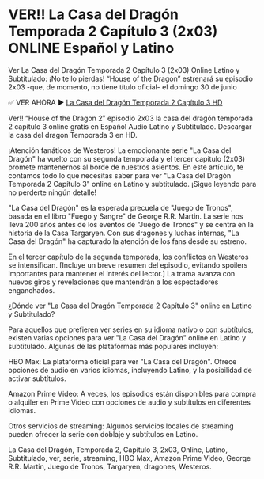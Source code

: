 # VER!! La Casa del Dragón Temporada 2 Capítulo 3 (2x03) ONLINE Español y Latino

Ver La Casa del Dragón Temporada 2 Capítulo 3 (2x03) Online Latino y Subtitulado: ¡No te lo pierdas! “House of the Dragon” estrenará su episodio 2x03 -que, de momento, no tiene título oficial- el domingo 30 de junio

✅  VER AHORA ► [La Casa del Dragón Temporada 2 Capítulo 3 HD](https://vercuevana.github.io/lacasadeldragon2x03ylatino/)

Ver!! “House of the Dragon 2″ episodio 2x03 la casa del dragón temporada 2 capítulo 3 online gratis en Español Audio Latino y Subtitulado. Descargar la casa del dragon Temporada 3 en HD.

¡Atención fanáticos de Westeros! La emocionante serie "La Casa del Dragón" ha vuelto con su segunda temporada y el tercer capítulo (2x03) promete mantenernos al borde de nuestros asientos. En este artículo, te contamos todo lo que necesitas saber para ver "La Casa del Dragón Temporada 2 Capítulo 3" online en Latino y subtitulado. ¡Sigue leyendo para no perderte ningún detalle!

"La Casa del Dragón" es la esperada precuela de "Juego de Tronos", basada en el libro "Fuego y Sangre" de George R.R. Martin. La serie nos lleva 200 años antes de los eventos de "Juego de Tronos" y se centra en la historia de la Casa Targaryen. Con sus dragones y luchas internas, "La Casa del Dragón" ha capturado la atención de los fans desde su estreno.

En el tercer capítulo de la segunda temporada, los conflictos en Westeros se intensifican. [Incluye un breve resumen del episodio, evitando spoilers importantes para mantener el interés del lector.] La trama avanza con nuevos giros y revelaciones que mantendrán a los espectadores enganchados.

¿Dónde ver "La Casa del Dragón Temporada 2 Capítulo 3" online en Latino y Subtitulado?

Para aquellos que prefieren ver series en su idioma nativo o con subtítulos, existen varias opciones para ver "La Casa del Dragón" online en Latino y subtitulado. Algunas de las plataformas más populares incluyen:

HBO Max: La plataforma oficial para ver "La Casa del Dragón". Ofrece opciones de audio en varios idiomas, incluyendo Latino, y la posibilidad de activar subtítulos.

Amazon Prime Video: A veces, los episodios están disponibles para compra o alquiler en Prime Video con opciones de audio y subtítulos en diferentes idiomas.

Otros servicios de streaming: Algunos servicios locales de streaming pueden ofrecer la serie con doblaje y subtítulos en Latino.

La Casa del Dragón, Temporada 2, Capítulo 3, 2x03, Online, Latino, Subtitulado, ver, serie, streaming, HBO Max, Amazon Prime Video, George R.R. Martin, Juego de Tronos, Targaryen, dragones, Westeros.
